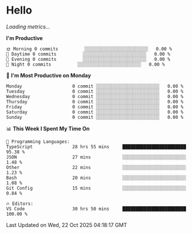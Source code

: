 # Hello

<!-- METRICS:START -->
<p><em>Loading metrics…</em></p>
<!-- METRICS:END -->

<!--START_SECTION:waka-->
**I'm Productive**

```text
🌞 Morning 0 commits          ░░░░░░░░░░░░░░░░░░░░░░░░   0.00 % 
🌆 Daytime 0 commits          ░░░░░░░░░░░░░░░░░░░░░░░░   0.00 % 
🌃 Evening 0 commits          ░░░░░░░░░░░░░░░░░░░░░░░░   0.00 % 
🌙 Night 0 commits          ░░░░░░░░░░░░░░░░░░░░░░░░   0.00 % 
```
📅 **I'm Most Productive on Monday**

```text
Monday                   0 commit ░░░░░░░░░░░░░░░░░░░░░░░░   0.00 % 
Tuesday                  0 commit ░░░░░░░░░░░░░░░░░░░░░░░░   0.00 % 
Wednesday                0 commit ░░░░░░░░░░░░░░░░░░░░░░░░   0.00 % 
Thursday                 0 commit ░░░░░░░░░░░░░░░░░░░░░░░░   0.00 % 
Friday                   0 commit ░░░░░░░░░░░░░░░░░░░░░░░░   0.00 % 
Saturday                 0 commit ░░░░░░░░░░░░░░░░░░░░░░░░   0.00 % 
Sunday                   0 commit ░░░░░░░░░░░░░░░░░░░░░░░░   0.00 % 
```

📊 **This Week I Spent My Time On**

```text
💬 Programming Languages: 
TypeScript               28 hrs 55 mins     ████████████████████████   95.38 % 
JSON                     27 mins            ░░░░░░░░░░░░░░░░░░░░░░░░   1.48 % 
Other                    22 mins            ░░░░░░░░░░░░░░░░░░░░░░░░   1.23 % 
Bash                     20 mins            ░░░░░░░░░░░░░░░░░░░░░░░░   1.08 % 
Git Config               15 mins            ░░░░░░░░░░░░░░░░░░░░░░░░   0.84 % 

🔥 Editors: 
VS Code                  30 hrs 50 mins     ████████████████████████   100.00 % 
```

 Last Updated on Wed, 22 Oct 2025 04:18:17 GMT
<!--END_SECTION:waka-->
